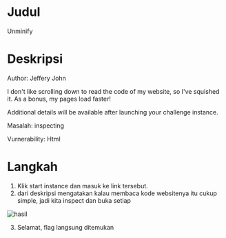 # Judul
Unminify

# Deskripsi
Author: Jeffery John

I don't like scrolling down to read the code of my website, so I've squished it. As a bonus, my pages load faster!

Additional details will be available after launching your challenge instance.

Masalah: inspecting

Vurnerability: Html

# Langkah
1. Klik start instance dan masuk ke link tersebut.
2. dari deskripsi mengatakan kalau membaca kode websitenya itu cukup simple, jadi kita inspect dan buka setiap <div>

![hasil](https://github.com/user-attachments/assets/04053a99-ed05-4201-8761-029b241bc98e)

3. Selamat, flag langsung ditemukan
